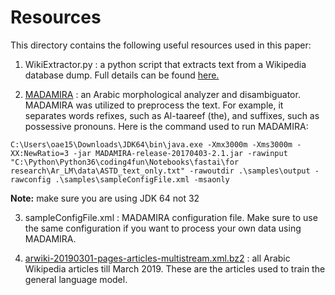 # Resources

This directory contains the following useful resources used in this paper:

  1. WikiExtractor.py : a python script that extracts text from a Wikipedia database dump. Full details can be found [here.](https://github.com/attardi/wikiextractor)
  
  2. [MADAMIRA](http://innovation.columbia.edu/technologies/cu14012_arabic-language-disambiguation-for-natural-language-processing-applications) : an Arabic morphological analyzer and disambiguator. MADAMIRA was utilized to preprocess the text. For example, it separates words refixes, such as Al-taareef (the), and suffixes, such as possessive pronouns. Here is the command used to run MADAMIRA:
  ```
  C:\Users\oae15\Downloads\JDK64\bin\java.exe -Xmx3000m -Xms3000m -XX:NewRatio=3 -jar MADAMIRA-release-20170403-2.1.jar -rawinput "C:\Python\Python36\coding4fun\Notebooks\fastai\for research\Ar_LM\data\ASTD_text_only.txt" -rawoutdir .\samples\output -rawconfig .\samples\sampleConfigFile.xml -msaonly
  ```
  **Note:** make sure you are using JDK 64 not 32
  
  3. sampleConfigFile.xml : MADAMIRA configuration file. Make sure to use the same configuration if you want to process your own data using MADAMIRA.
  
  4. [arwiki-20190301-pages-articles-multistream.xml.bz2](https://dumps.wikimedia.org/arwiki/20190301/arwiki-20190301-pages-articles-multistream.xml.bz2) : all Arabic Wikipedia articles till March 2019. These are the articles used to train the general language model.
